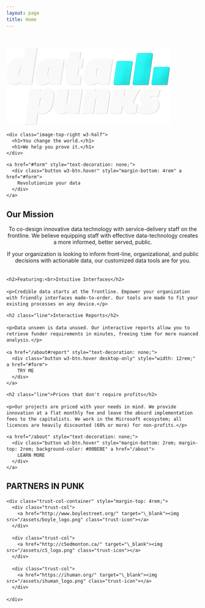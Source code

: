 ```yaml
---
layout: page
title: Home
---
```


<div class="image-container" style="margin-top: 0.9rem;">
  <div class="w3-row" style="margin-top: 3rem;">
    <div class="image-top-left w3-half">
      <img src="/assets/datapunksDark.png" id="bkg" alt="bkg-id" style="max-height:15rem; max-width: 85%;">
      </div>

    <div class="image-top-right w3-half">
      <h1>You change the world.</h1>
      <h1>We help you prove it.</h1>
    </div>
  </div>

  <div class="spacer w3-hide-small"></div>

  <div class="w3-row">

    <a href="#form" style="text-decoration: none;">
      <div class="button w3-btn.hover" style="margin-bottom: 4rem" a href="#form">
        Revolutionize your data
      </div>
    </a>
  </div>

</div>
<div class="line-large" style="padding-top: 0rem; margin-top: 0rem;"></div>
<div class="container w3-row" style="margin-top: 1rem;">

  <div class="container w3-row">
    <h2>Our Mission</h2>
    <p style="text-align: center;"> To co-design innovative data technology with service-delivery staff on the frontline. We believe equipping staff with effective data-technology creates a more informed, better served, public.</p>
    <div class="spacer-small"></div>
    <p style="text-align: center;">If your organization is looking to inform front-line, organizational, and public decisions with actionable data, our customized data tools are for you. </p>


  </div>

  <div class="line-large" style="padding-top: 0rem; margin-top: 2rem;"></div>

  <div class="container w3-col">

    <h2>Featuring:<br>Intuitive Interfaces</h2>

    <p>Credible data starts at the frontline. Empower your organization with friendly interfaces made-to-order. Our tools are made to fit your existing processes on any device.</p>


  </div>

  <div class="container w3-col">

    <h2 class="line">Interactive Reports</h2>

    <p>Data unseen is data unused. Our interactive reports allow you to retrieve funder requirements in minutes, freeing time for more nuanced analysis.</p>

    <a href="/about#report" style="text-decoration: none;">
      <div class="button w3-btn.hover desktop-only" style="width: 12rem;" a href="#form">
        TRY ME
      </div>
    </a>


  </div>

  <div class="container w3-col">

    <h2 class="line">Prices that don't require profits</h2>

    <p>Our projects are priced with your needs in mind. We provide innovation at a flat monthly fee and leave the absurd implementation fees to the capitalists. We work in the Microsoft ecosystem; all licences are heavily discounted (60% or more) for non-profits.</p>
  </div>

  <div class="w3-row">

    <a href="/about" style="text-decoration: none;">
      <div class="button w3-btn.hover" style="margin-bottom: 2rem; margin-top: 2rem; background-color: #00BEBE" a href="/about">
        LEARN MORE
      </div>
    </a>
  </div>
  <div class="container w3-row">
    <h2 class="line-large">PARTNERS IN PUNK</h2>

    <div class="trust-col-container" style="margin-top: 4rem;">
      <div class="trust-col">
        <a href="http://www.boylestreet.org/" target="\_blank"><img src="/assets/boyle_logo.png" class="trust-icon"></a>
      </div>

      <div class="trust-col">
        <a href="http://c5edmonton.ca/" target="\_blank"><img src="/assets/c5_logo.png" class="trust-icon"></a>
      </div>

      <div class="trust-col">
        <a href="https://ihuman.org/" target="\_blank"><img src="/assets/ihuman_logo.png" class="trust-icon"></a>
      </div>

    </div>

  </div>

</div>
